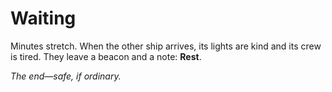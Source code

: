 # Waiting

Minutes stretch. When the other ship arrives, its lights are kind and its crew is tired. They leave a beacon and a note: **Rest**.

_The end—safe, if ordinary._